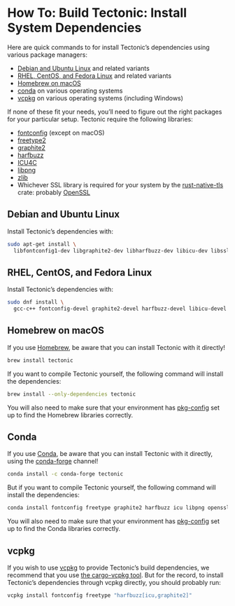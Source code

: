 # How To: Build Tectonic: Install System Dependencies

Here are quick commands to for install Tectonic’s dependencies using various
package managers:

- [Debian and Ubuntu Linux](#debian-and-ubuntu-linux) and related variants
- [RHEL, CentOS, and Fedora Linux](#rhel-centos-and-fedora-linux) and related variants
- [Homebrew on macOS](#homebrew-on-macos)
- [conda](#conda) on various operating systems
- [vcpkg](#vcpkg) on various operating systems (including Windows)

If none of these fit your needs, you’ll need to figure out the right packages
for your particular setup. Tectonic require the following libraries:

- [fontconfig](https://fontconfig.org/) (except on macOS)
- [freetype2](https://www.freetype.org/)
- [graphite2](https://graphite.sil.org/)
- [harfbuzz](https://harfbuzz.github.io/)
- [ICU4C](http://site.icu-project.org/home)
- [libpng](http://www.libpng.org/)
- [zlib](https://zlib.net/)
- Whichever SSL library is required for your system by the [rust-native-tls]
  crate: probably [OpenSSL](https://www.openssl.org/)

[rust-native-tls]: https://github.com/sfackler/rust-native-tls/#readme


## Debian and Ubuntu Linux

Install Tectonic’s dependencies with:

```sh
sudo apt-get install \
  libfontconfig1-dev libgraphite2-dev libharfbuzz-dev libicu-dev libssl-dev zlib1g-dev
```


## RHEL, CentOS, and Fedora Linux

Install Tectonic’s dependencies with:

```sh
sudo dnf install \
  gcc-c++ fontconfig-devel graphite2-devel harfbuzz-devel libicu-devel openssl-devel zlib-devel
```


## Homebrew on macOS

If you use [Homebrew], be aware that you can install Tectonic with it directly!

[Homebrew]: https://brew.sh

```sh
brew install tectonic
```

If you want to compile Tectonic yourself, the following command will install the
dependencies:

```sh
brew install --only-dependencies tectonic
```

You will also need to make sure that your environment has [pkg-config] set up to
find the Homebrew libraries correctly.

[pkg-config]: https://www.freedesktop.org/wiki/Software/pkg-config/


## Conda

If you use [Conda], be aware that you can install Tectonic with it directly,
using the [conda-forge] channel!

[Conda]: https://docs.conda.io/
[conda-forge]: https://conda-forge.org/

```sh
conda install -c conda-forge tectonic
```

But if you want to compile Tectonic yourself, the following command will install
the dependencies:

```sh
conda install fontconfig freetype graphite2 harfbuzz icu libpng openssl zlib
```

You will also need to make sure that your environment has [pkg-config] set up to
find the Conda libraries correctly.


## vcpkg

If you wish to use [vcpkg] to provide Tectonic’s build dependencies, we
recommend that you use [the cargo-vcpkg tool](./cargo-vcpkg-dep-install.md). But
for the record, to install Tectonic’s dependencies through vcpkg directly, you
should probably run:

[vcpkg]: https://vcpkg.readthedocs.io/

```sh
vcpkg install fontconfig freetype "harfbuzz[icu,graphite2]"
```
